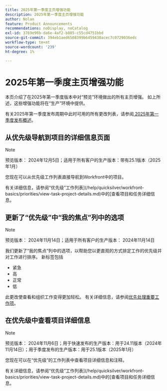 ```yaml
---
title: 2025年第一季度主页增强功能
description: 2025年第一季度主页增强功能
author: Nolan
feature: Product Announcements
recommendations: noDisplay, noCatalog
exl-id: 3769e96b-da6e-4af2-b885-c55cd4751bbd
source-git-commit: 394eb1aed6508399b6459430acec7c0729036edc
workflow-type: tm+mt
source-wordcount: '239'
ht-degree: 1%

---
```


# 2025年第一季度主页增强功能

本页介绍了在2025年第一季度版本中对“预览”环境做出的所有主页增强。 如上所述，这些增强功能将在“生产”环境中提供。

有关2025年第一季度发布周期中此时可用的所有更改列表，请参阅[ 2025年第一季度发布概述](/help/quicksilver/product-announcements/product-releases/25-q1-release-activity/25-q1-release-overview.md)。

## 从优先级导航到项目的详细信息页面

>[!NOTE]
>
>预览版本： 2024年12月5日；适用于所有客户的生产版本：带有25.1版本（2025年1月）

您现在可以从优先级工作列表直接导航到Workfront中的项目。

有关详细信息，请参阅“优先级”工作列表](/help/quicksilver/workfront-basics/priorities/view-task-project-details.md)中的[查看项目和任务详细信息。

## 更新了“优先级”中“我的焦点”列中的选项

>[!NOTE]
>
>预览版本： 2024年11月14日；适用于所有客户的生产版本： 2024年11月14日

我们更新了“我的焦点”列中的选项，以帮助您以更直观的方式排定工作的优先级并对工作进行排序。 新标签包括

* 紧急
* 高
* 正常
* 低

此更改使查看和组织工作变得更加轻松。 有关详细信息，请参阅[优先处理重要工作项](/help/quicksilver/workfront-basics/priorities/prioritize-work-items.md)。

## 在优先级中查看项目详细信息

>[!NOTE]
>
>预览版本： 2024年11月6日；用于快速发布的生产版本：用于24.11版本（2024年11月14日）；用于季度发布的生产版本：用于25.1版本（2025年1月）

您现在可以在“优先级”的工作列表中查看项目详细信息和注释。

有关详细信息，请参阅“优先级”工作列表](/help/quicksilver/workfront-basics/priorities/view-task-project-details.md)中的[查看项目和任务详细信息。
